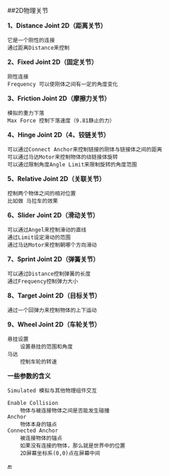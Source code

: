 ##2D物理关节

**1、Distance Joint 2D（距离关节）**

    它是一个刚性的连接
    通过距离Distance来控制

**2、Fixed Joint 2D（固定关节）**

    刚性连接
    Frequency 可以使刚体之间有一定的角度变化

**3、Friction Joint 2D（摩擦力关节）**

    模拟的重力下落
    Max Force 控制下落速度（9.81静止的力）

**4、Hinge Joint 2D（4、铰链关节）**

    可以通过Connect Anchor来控制链接的刚体与链接体之间的距离
    可以通过马达Motor来控制物体的绕链接体旋转
    可以通过限制角度Angle Limit来限制旋转的角度范围

**5、Relative Joint 2D（关联关节）**

    控制两个物体之间的相对位置
    比如做 马拉车的效果

**6、Slider Joint 2D（滑动关节）**

    可以通过Angel来控制滑动的直线
    通过Limit设定滑动的范围
    通过马达Motor来控制朝哪个方向滑动

**7、Sprint Joint 2D（弹簧关节）**

    可以通过Distance控制弹簧的长度
    通过Frequency控制弹力大小

**8、Target Joint 2D（目标关节）**

    通过一个回弹力来控制物体的上下运动

**9、Wheel Joint 2D（车轮关节）**

    悬挂设置
        设置悬挂的范围和角度
    马达
        控制车轮的转速

**一些参数的含义**

    Simulated 模拟与其他物理组件交互
    
    Enable Collision
        物体与被连接物体之间是否能发生碰撞
    Anchor 
        物体本身的锚点
    Connected Anchor
        被连接物体的锚点
        如果没有连接的物体，那么就是世界中的位置
        2D屏幕坐标系(0,0)点在屏幕中间


🔚

